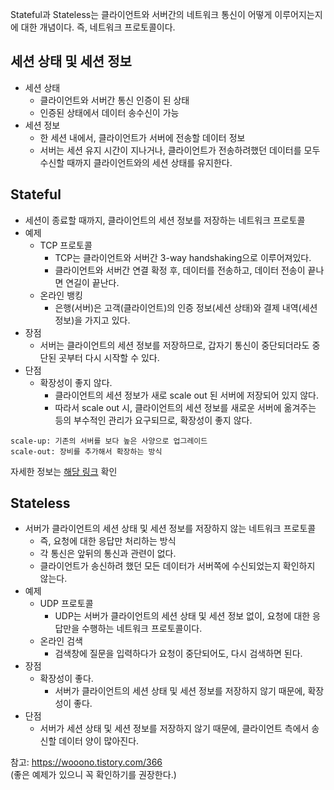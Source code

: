 Stateful과 Stateless는 클라이언트와 서버간의 네트워크 통신이 어떻게 이루어지는지에 대한 개념이다. 즉, 네트워크 프로토콜이다.

## 세션 상태 및 세션 정보
- 세션 상태
  - 클라이언트와 서버간 통신 인증이 된 상태
  - 인증된 상태에서 데이터 송수신이 가능
- 세션 정보
  - 한 세션 내에서, 클라이언트가 서버에 전송할 데이터 정보
  - 서버는 세션 유지 시간이 지나거나, 클라이언트가 전송하려했던 데이터를 모두 수신할 때까지 클라이언트와의 세션 상태를 유지한다.

## Stateful
- 세션이 종료할 때까지, 클라이언트의 세션 정보를 저장하는 네트워크 프로토콜
- 예제
  - TCP 프로토콜
    - TCP는 클라이언트와 서버간 3-way handshaking으로 이루어져있다.
    - 클라이언트와 서버간 연결 확정 후, 데이터를 전송하고, 데이터 전송이 끝나면 연길이 끝난다.
  - 온라인 뱅킹
    - 은행(서버)은 고객(클라이언트)의 인증 정보(세션 상태)와 결제 내역(세션 정보)을 가지고 있다.
- 장점
  - 서버는 클라이언트의 세션 정보를 저장하므로, 갑자기 통신이 중단되더라도 중단된 곳부터 다시 시작할 수 있다.
- 단점
  - 확장성이 좋지 않다.
    - 클라이언트의 세션 정보가 새로 scale out 된 서버에 저장되어 있지 않다.
    - 따라서 scale out 시, 클라이언트의 세션 정보를 새로운 서버에 옮겨주는 등의 부수적인 관리가 요구되므로, 확장성이 좋지 않다.

```
scale-up: 기존의 서버를 보다 높은 사양으로 업그레이드
scale-out: 장비를 추가해서 확장하는 방식
```
자세한 정보는 [해당 링크](https://tecoble.techcourse.co.kr/post/2021-10-12-scale-up-scale-out/) 확인

## Stateless
- 서버가 클라이언트의 세션 상태 및 세션 정보를 저장하지 않는 네트워크 프로토콜
  - 즉, 요청에 대한 응답만 처리하는 방식
  - 각 통신은 앞뒤의 통신과 관련이 없다.
  - 클라이언트가 송신하려 했던 모든 데이터가 서버쪽에 수신되었는지 확인하지 않는다.
- 예제
  - UDP 프로토콜
    - UDP는 서버가 클라이언트의 세션 상태 및 세션 정보 없이, 요청에 대한 응답만을 수행하는 네트워크 프로토콜이다.
  - 온라인 검색
    - 검색창에 질문을 입력하다가 요청이 중단되어도, 다시 검색하면 된다.
- 장점
  - 확장성이 좋다.
    - 서버가 클라이언트의 세션 상태 및 세션 정보를 저장하지 않기 때문에, 확장성이 좋다.
- 단점
  - 서버가 세션 상태 및 세션 정보를 저장하지 않기 때문에, 클라이언트 측에서 송신할 데이터 양이 많아진다.


참고: https://wooono.tistory.com/366 <br>
(좋은 예제가 있으니 꼭 확인하기를 권장한다.)
